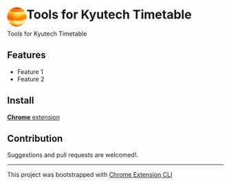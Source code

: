 # <img src="public/icons/icon_48.png" width="45" align="left"> Tools for Kyutech Timetable

Tools for Kyutech Timetable

## Features

- Feature 1
- Feature 2

## Install

[**Chrome** extension]() <!-- TODO: Add chrome extension link inside parenthesis -->

## Contribution

Suggestions and pull requests are welcomed!.

---

This project was bootstrapped with [Chrome Extension CLI](https://github.com/dutiyesh/chrome-extension-cli)

